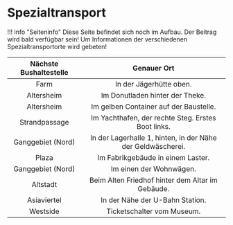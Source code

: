 # Spezialtransport

!!! info "Seiteninfo" 
    Diese Seite befindet sich noch im Aufbau. Der Beitrag wird bald verfügbar sein!
    Um Informationen der verschiedenen Spezialtransportorte wird gebeten!

	
| Nächste Bushaltestelle | Genauer Ort |
|:-:|:-:|
| Farm | In der Jägerhütte oben. |
| Altersheim | Im Donutladen hinter der Theke. |
| Altersheim | Im gelben Container auf der Baustelle. |
| Strandpassage | Im Yachthafen, der rechte Steg. Erstes Boot links. |
| Ganggebiet (Nord) | In der Lagerhalle 1, hinten, in der Nähe der Geldwäscherei. |
| Plaza | Im Fabrikgebäude in einem Laster. |
| Ganggebiet (Nord) | Im einen der Wohnwägen. |
| Altstadt | Beim Alten Friedhof hinter dem Altar im Gebäude. |
| Asiaviertel | In der Nähe der U-Bahn Station. |
| Westside | Ticketschalter vom Museum. |



